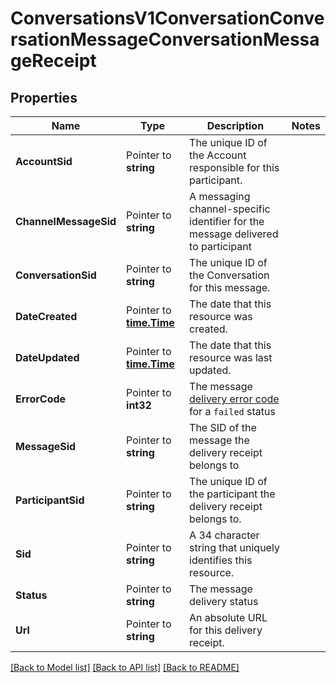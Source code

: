# ConversationsV1ConversationConversationMessageConversationMessageReceipt

## Properties

Name | Type | Description | Notes
------------ | ------------- | ------------- | -------------
**AccountSid** | Pointer to **string** | The unique ID of the Account responsible for this participant. |
**ChannelMessageSid** | Pointer to **string** | A messaging channel-specific identifier for the message delivered to participant |
**ConversationSid** | Pointer to **string** | The unique ID of the Conversation for this message. |
**DateCreated** | Pointer to [**time.Time**](time.Time.md) | The date that this resource was created. |
**DateUpdated** | Pointer to [**time.Time**](time.Time.md) | The date that this resource was last updated. |
**ErrorCode** | Pointer to **int32** | The message [delivery error code](https://www.twilio.com/docs/sms/api/message-resource#delivery-related-errors) for a `failed` status |
**MessageSid** | Pointer to **string** | The SID of the message the delivery receipt belongs to |
**ParticipantSid** | Pointer to **string** | The unique ID of the participant the delivery receipt belongs to. |
**Sid** | Pointer to **string** | A 34 character string that uniquely identifies this resource. |
**Status** | Pointer to **string** | The message delivery status |
**Url** | Pointer to **string** | An absolute URL for this delivery receipt. |

[[Back to Model list]](../README.md#documentation-for-models) [[Back to API list]](../README.md#documentation-for-api-endpoints) [[Back to README]](../README.md)



